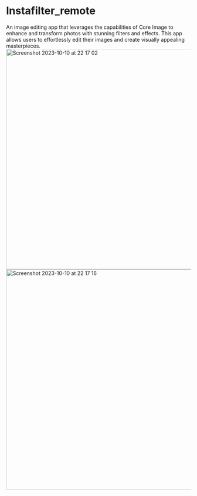 # Instafilter_remote
An image editing app that leverages the capabilities of Core Image to enhance and transform photos with stunning filters and effects. This app allows users to effortlessly edit their images and create visually appealing masterpieces.
<img height="600" alt="Screenshot 2023-10-10 at 22 17 02" src="https://github.com/yugasamuel/Instafilter_remote/assets/128349047/796fc541-4118-4be7-9687-6792ad391a4a">
<img height="600" alt="Screenshot 2023-10-10 at 22 17 16" src="https://github.com/yugasamuel/Instafilter_remote/assets/128349047/07d1f8ea-a08c-40ad-ba45-166c6c3edc22">
